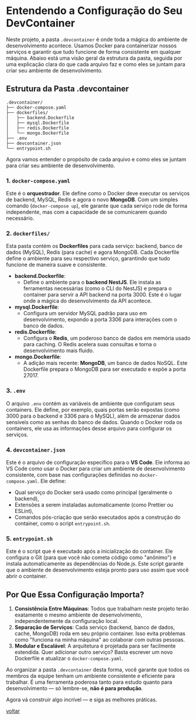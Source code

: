 # Entendendo a Configuração do Seu DevContainer

Neste projeto, a pasta `.devcontainer` é onde toda a mágica do ambiente de desenvolvimento acontece. Usamos Docker para containerizar nossos serviços e garantir que tudo funcione de forma consistente em qualquer máquina. Abaixo está uma visão geral da estrutura da pasta, seguida por uma explicação clara do que cada arquivo faz e como eles se juntam para criar seu ambiente de desenvolvimento.

## Estrutura da Pasta .devcontainer

```
.devcontainer/
├── docker-compose.yaml
├── dockerfiles/
│   ├── backend.Dockerfile
│   ├── mysql.Dockerfile
│   ├── redis.Dockerfile
│   └── mongo.Dockerfile
├── .env
├── devcontainer.json
└── entrypoint.sh
```

Agora vamos entender o propósito de cada arquivo e como eles se juntam para criar seu ambiente de desenvolvimento.

### 1. `docker-compose.yaml`

Este é o **orquestrador**. Ele define como o Docker deve executar os serviços de backend, MySQL, Redis e agora o novo **MongoDB**. Com um simples comando (`docker-compose up`), ele garante que cada serviço rode de forma independente, mas com a capacidade de se comunicarem quando necessário.

### 2. `dockerfiles/`

Esta pasta contém os **Dockerfiles** para cada serviço: backend, banco de dados (MySQL), Redis (para cache) e agora MongoDB. Cada Dockerfile define o ambiente para seu respectivo serviço, garantindo que tudo funcione de maneira suave e consistente.

- **backend.Dockerfile**:
  - Define o ambiente para o **backend NestJS**. Ele instala as ferramentas necessárias (como o CLI do NestJS) e prepara o container para servir a API backend na porta 3000. Este é o lugar onde a mágica do desenvolvimento da API acontece.
- **mysql.Dockerfile**:
  - Configura um servidor MySQL padrão para uso em desenvolvimento, expondo a porta 3306 para interações com o banco de dados.
- **redis.Dockerfile**:
  - Configura o **Redis**, um poderoso banco de dados em memória usado para caching. O Redis acelera suas consultas e torna o desenvolvimento mais fluido.
- **mongo.Dockerfile**:
  - A adição mais recente: **MongoDB**, um banco de dados NoSQL. Este Dockerfile prepara o MongoDB para ser executado e expõe a porta 27017.

### 3. `.env`

O arquivo `.env` contém as variáveis de ambiente que configuram seus containers. Ele define, por exemplo, quais portas serão expostas (como 3000 para o backend e 3306 para o MySQL), além de armazenar dados sensíveis como as senhas do banco de dados. Quando o Docker roda os containers, ele usa as informações desse arquivo para configurar os serviços.

### 4. `devcontainer.json`

Este é o arquivo de configuração específico para o **VS Code**. Ele informa ao VS Code como usar o Docker para criar um ambiente de desenvolvimento consistente, com base nas configurações definidas no `docker-compose.yaml`. Ele define:

- Qual serviço do Docker será usado como principal (geralmente o backend),
- Extensões a serem instaladas automaticamente (como Prettier ou ESLint),
- Comandos pós-criação que serão executados após a construção do container, como o script `entrypoint.sh`.

### 5. `entrypoint.sh`

Este é o script que é executado após a inicialização do container. Ele configura o Git (para que você não cometa código como "anônimo") e instala automaticamente as dependências do Node.js. Este script garante que o ambiente de desenvolvimento esteja pronto para uso assim que você abrir o container.

## Por Que Essa Configuração Importa?

1. **Consistência Entre Máquinas**: Todos que trabalham neste projeto terão exatamente o mesmo ambiente de desenvolvimento, independentemente da configuração local.
2. **Separação de Serviços**: Cada serviço (backend, banco de dados, cache, MongoDB) roda em seu próprio container. Isso evita problemas como "funciona na minha máquina" ao colaborar com outras pessoas.
3. **Modular e Escalável**: A arquitetura é projetada para ser facilmente estendida. Quer adicionar outro serviço? Basta escrever um novo Dockerfile e atualizar o `docker-compose.yaml`.

Ao organizar a pasta `.devcontainer` desta forma, você garante que todos os membros da equipe tenham um ambiente consistente e eficiente para trabalhar. É uma ferramenta poderosa tanto para estudo quanto para desenvolvimento — só lembre-se, **não é para produção**.

Agora vá construir algo incrível — e siga as melhores práticas.

[voltar](table-of-contents.md)
